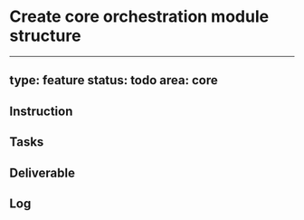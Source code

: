 # Create core orchestration module structure

---
type: feature
status: todo
area: core
---


## Instruction

## Tasks

## Deliverable

## Log
